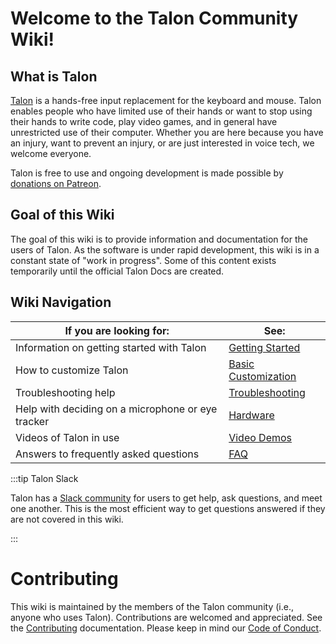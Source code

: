 # Welcome to the Talon Community Wiki!

## What is Talon

[Talon](https://talonvoice.com) is a hands-free input replacement for the keyboard and mouse. Talon enables people who have limited use of their hands or want to stop using their hands to write code, play video games, and in general have unrestricted use of their computer. Whether you are here because you have an injury, want to prevent an injury, or are just interested in voice tech, we welcome everyone.

Talon is free to use and ongoing development is made possible by [donations on Patreon](https://www.patreon.com/lunixbochs).

## Goal of this Wiki

The goal of this wiki is to provide information and documentation for the users of Talon. As the software is under rapid development, this wiki is in a constant state of "work in progress". Some of this content exists temporarily until the official Talon Docs are created.

## Wiki Navigation

| If you are looking for:                           | See:                                                      |
| ------------------------------------------------- | --------------------------------------------------------- |
| Information on getting started with Talon         | [Getting Started](/Quickstart/getting_started)            |
| How to customize Talon                            | [Basic Customization](/Customization/overview) |
| Troubleshooting help                              | [Troubleshooting](/Resource%20Hub/troubleshooting)            |
| Help with deciding on a microphone or eye tracker | [Hardware](/Resource%20Hub/Hardware/hardware)                          |
| Videos of Talon in use                            | [Video Demos](/Integrations/talon_related_resources)      |
| Answers to frequently asked questions             | [FAQ](/Help/FAQ)                                    |

:::tip Talon Slack

Talon has a [Slack community](/Help/talon-slack) for users to get help, ask questions, and meet one another. This is the most efficient way to get questions answered if they are not covered in this wiki. 

:::

# Contributing

This wiki is maintained by the members of the Talon community (i.e., anyone who uses Talon). Contributions are welcomed and appreciated. See the [Contributing](https://github.com/TalonCommunity/Wiki/blob/main/CONTRIBUTING.md) documentation. Please keep in mind our [Code of Conduct](https://github.com/TalonCommunity/Wiki/blob/main/CODE_OF_CONDUCT.md).
